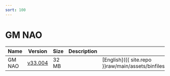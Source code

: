 ```yaml
---
sort: 100
---
```

# GM NAO

| Name | Version | Size | Description | Languages |
| --- | --- | --- | --- | --- |
| GM NAO | [v33.004](tech2win_card_gm_nao_v33.004_en.png) | 32 MB | | [English]({{ site.repo }}raw/main/assets/binfiles/tech2win_card_gm_nao_v33.004_en.zip) |
